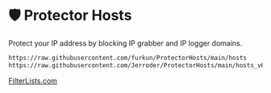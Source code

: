 # 🛡️ Protector Hosts
Protect your IP address by blocking IP grabber and IP logger domains.

```sh
https://raw.githubusercontent.com/furkun/ProtectorHosts/main/hosts
https://raw.githubusercontent.com/Jerroder/ProtectorHosts/main/hosts_v6
```

[FilterLists.com](https://filterlists.com/lists/anti-ip-grabber-hosts)
